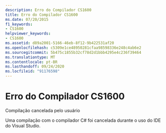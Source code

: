 ```yaml
---
description: Erro do Compilador CS1600
title: Erro do Compilador CS1600
ms.date: 07/20/2015
f1_keywords:
- CS1600
helpviewer_keywords:
- CS1600
ms.assetid: d89a2001-5166-46eb-8f12-9b422531af20
ms.openlocfilehash: c5309e1ce48950281cfaa98598336e248c4ab6e2
ms.sourcegitcommit: 5b475c1855b32cf78d2d1bbb4295e4c236f39464
ms.translationtype: MT
ms.contentlocale: pt-BR
ms.lasthandoff: 09/24/2020
ms.locfileid: "91176598"
---
```

# <a name="compiler-error-cs1600"></a>Erro do Compilador CS1600

Compilação cancelada pelo usuário  
  
 Uma compilação com o compilador C# foi cancelada durante o uso do IDE do Visual Studio.
